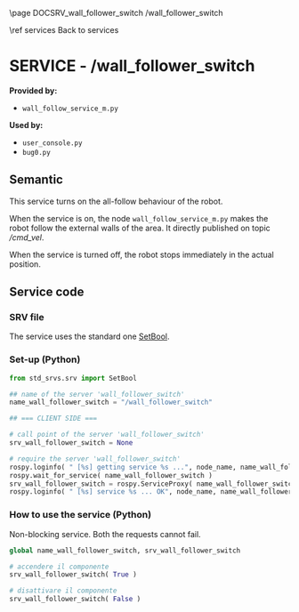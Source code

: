 \page DOCSRV_wall_follower_switch /wall_follower_switch

\ref services Back to services

# SERVICE - /wall_follower_switch

**Provided by:**

- `wall_follow_service_m.py`

**Used by:**

- `user_console.py`
- `bug0.py`

## Semantic

This service turns on the all-follow behaviour of the robot.

When the service is on, the node `wall_follow_service_m.py` makes the robot follow the external walls of the area. It directly published on topic */cmd_vel*. 

When the service is turned off, the robot stops immediately in the actual position. 

## Service code

### SRV file

The service uses the standard one [SetBool](http://docs.ros.org/en/api/std_srvs/html/srv/SetBool.html). 

### Set-up (Python)

```python
from std_srvs.srv import SetBool

## name of the server 'wall_follower_switch'
name_wall_follower_switch = "/wall_follower_switch"

## === CLIENT SIDE ===

# call point of the server 'wall_follower_switch'
srv_wall_follower_switch = None

# require the server 'wall_follower_switch'
rospy.loginfo( " [%s] getting service %s ...", node_name, name_wall_follower_switch )
rospy.wait_for_service( name_wall_follower_switch )
srv_wall_follower_switch = rospy.ServiceProxy( name_wall_follower_switch, SetBool )
rospy.loginfo( " [%s] service %s ... OK", node_name, name_wall_follower_switch )
```

### How to use the service (Python)

Non-blocking service. Both the requests cannot fail. 

```python
global name_wall_follower_switch, srv_wall_follower_switch

# accendere il componente
srv_wall_follower_switch( True )

# disattivare il componente
srv_wall_follower_switch( False )
```